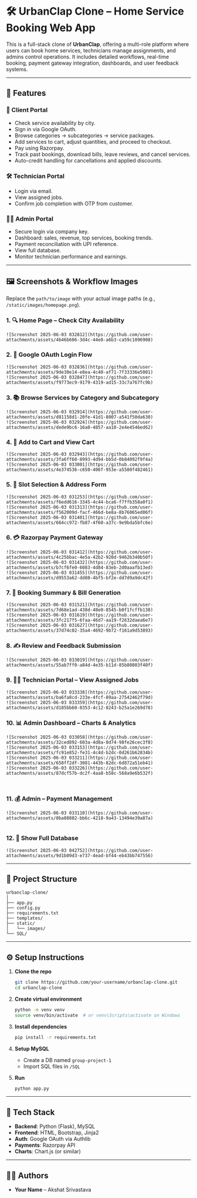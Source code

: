 # 🛠️ UrbanClap Clone – Home Service Booking Web App

This is a full-stack clone of **UrbanClap**, offering a multi-role platform where users can book home services, technicians manage assignments, and admins control operations. It includes detailed workflows, real-time booking, payment gateway integration, dashboards, and user feedback systems.

---

## 🚀 Features

### 👤 Client Portal

- Check service availability by city.
- Sign in via Google OAuth.
- Browse categories → subcategories → service packages.
- Add services to cart, adjust quantities, and proceed to checkout.
- Pay using Razorpay.
- Track past bookings, download bills, leave reviews, and cancel services.
- Auto-credit handling for cancellations and applied discounts.

### 🛠️ Technician Portal

- Login via email.
- View assigned jobs.
- Confirm job completion with OTP from customer.

### 🧑‍💼 Admin Portal

- Secure login via company key.
- Dashboard: sales, revenue, top services, booking trends.
- Payment reconciliation with UPI reference.
- View full database.
- Monitor technician performance and earnings.

---

## 🖼️ Screenshots & Workflow Images

Replace the `path/to/image` with your actual image paths (e.g., `/static/images/homepage.png`).

### 1. 🔍 Home Page – Check City Availability
```
![Screenshot 2025-06-03 032812](https://github.com/user-attachments/assets/4b46b606-3d4c-44e8-a6b3-ca59c1096908)
```

### 2. 🔐 Google OAuth Login Flow
```
![Screenshot 2025-06-03 032836](https://github.com/user-attachments/assets/9de30e14-e8ea-4c40-af71-7f33336e5001)
![Screenshot 2025-06-03 032847](https://github.com/user-attachments/assets/f9773ec9-9179-4319-ad15-33c7a767fc9b)
```

### 3. 📚 Browse Services by Category and Subcategory
```
![Screenshot 2025-06-03 032914](https://github.com/user-attachments/assets/d81158d1-20fe-41d1-8007-a541f50da630)
![Screenshot 2025-06-03 032924](https://github.com/user-attachments/assets/dede9bc6-16a0-4857-aa10-2e4e4546ed62)
```

### 4. 🛒 Add to Cart and View Cart
```
![Screenshot 2025-06-03 032943](https://github.com/user-attachments/assets/3fa6ff60-8993-4d94-bb5d-0b84092f9f4a)
![Screenshot 2025-06-03 033001](https://github.com/user-attachments/assets/4e374536-c650-406f-953e-a5580f482461)
```

### 5. 📅 Slot Selection & Address Form
```
![Screenshot 2025-06-03 031253](https://github.com/user-attachments/assets/f6edd616-3345-4c44-bca6-f7ffb358a0f1)
![Screenshot 2025-06-03 031313](https://github.com/user-attachments/assets/f562009d-facf-466d-be8a-8b76065ed06f)
![Screenshot 2025-06-03 031401](https://github.com/user-attachments/assets/664cc972-fb87-4f60-a37c-9e9bda5bfc6e)
```

### 6. 💳 Razorpay Payment Gateway
```
![Screenshot 2025-06-03 031412](https://github.com/user-attachments/assets/4c25bbac-4e5a-42b2-920d-9462b340b50f)
![Screenshot 2025-06-03 031432](https://github.com/user-attachments/assets/b7cf6fe0-6083-4d84-83eb-2d0aaafb13ed)
![Screenshot 2025-06-03 031455](https://github.com/user-attachments/assets/d9553a62-dd80-4bf5-bf2e-dd7d9a9dc42f)

```

### 7. 📜 Booking Summary & Bill Generation
```
![Screenshot 2025-06-03 031521](https://github.com/user-attachments/assets/7d68e1ad-438d-48e0-8545-b0f1fcffb138)
![Screenshot 2025-06-03 031619](https://github.com/user-attachments/assets/3fc217f5-6faa-46d7-aa19-f2632daea6e7)
![Screenshot 2025-06-03 031627](https://github.com/user-attachments/assets/37d74c02-35a4-4692-9b72-f161a9d53893)
```

### 8. ✍️ Review and Feedback Submission
```
![Screenshot 2025-06-03 033019](https://github.com/user-attachments/assets/55ab7ff0-a84d-4e35-b11d-85b80803f40f)
```

### 9. 👨‍🔧 Technician Portal – View Assigned Jobs
```
![Screenshot 2025-06-03 033338](https://github.com/user-attachments/assets/ba6fa8cd-233e-4fcf-89aa-27542462f79d)
![Screenshot 2025-06-03 033359](https://github.com/user-attachments/assets/d185bb60-0353-4c12-8243-b25a1e269d78)
```

### 10. 📊 Admin Dashboard – Charts & Analytics
```
![Screenshot 2025-06-03 033058](https://github.com/user-attachments/assets/32ced892-603a-4d8a-8d74-98fe26cec3f8)
![Screenshot 2025-06-03 033153](https://github.com/user-attachments/assets/fc91e852-fe31-4c4d-b2dc-0d261b62834b)
![Screenshot 2025-06-03 033211](https://github.com/user-attachments/assets/658ff2df-3081-443b-82dc-6d872a51eb41)
![Screenshot 2025-06-03 033226](https://github.com/user-attachments/assets/87dcf57b-dc2f-4aa8-b58c-568a9e6b532f)



```

### 11. 💰 Admin – Payment Management
```
![Screenshot 2025-06-03 033110](https://github.com/user-attachments/assets/0ba80802-bb6c-4218-9a43-13494e39a87a)


```

### 12. 🧾 Show Full Database
```
![Screenshot 2025-06-03 042752](https://github.com/user-attachments/assets/9d1b09d3-e737-4ead-bf44-eb43bb747556)
```

---

## 📁 Project Structure

```
urbanclap-clone/
│
├── app.py
├── config.py
├── requirements.txt
├── templates/
├── static/
│   └── images/
└── SQL/
```

---

## ⚙️ Setup Instructions

1. **Clone the repo**  
   ```bash
   git clone https://github.com/your-username/urbanclap-clone.git
   cd urbanclap-clone
   ```

2. **Create virtual environment**  
   ```bash
   python -m venv venv
   source venv/bin/activate  # or venv\Scripts\activate on Windows
   ```

3. **Install dependencies**  
   ```bash
   pip install -r requirements.txt
   ```

4. **Setup MySQL**
   - Create a DB named `group-project-1`
   - Import SQL files in `/SQL`

5. **Run**
   ```bash
   python app.py
   ```

---

## 🔐 Tech Stack

- **Backend**: Python (Flask), MySQL
- **Frontend**: HTML, Bootstrap, Jinja2
- **Auth**: Google OAuth via Authlib
- **Payments**: Razorpay API
- **Charts**: Chart.js (or similar)

---

## 👨‍💻 Authors

- **Your Name** – Akshat Srivastava
